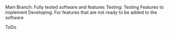 Main Branch: Fully tested software and features
Testing: Testing Features to implement
Developing: For features that are not ready to be added to the software

ToDo
